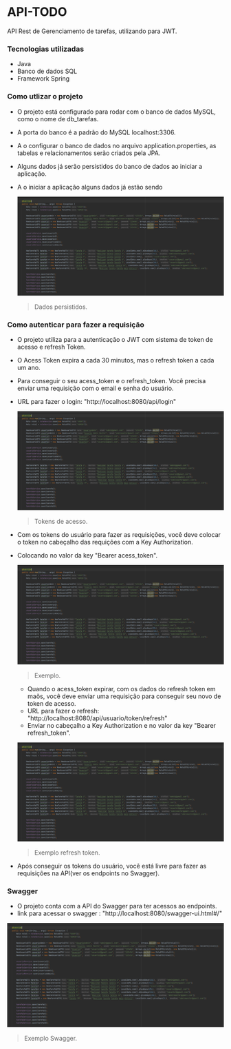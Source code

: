 # API-TODO
API Rest de Gerenciamento de tarefas, utilizando para JWT.

### Tecnologias utilizadas
- Java
- Banco de dados SQL
- Framework Spring

### Como utlizar o projeto
- O projeto está configurado para rodar com o banco de dados MySQL, como o nome de db_tarefas.
- A porta do banco é a padrão do MySQL localhost:3306.
- A o configurar o banco de dados no arquivo application.properties, as tabelas e relacionamentos serão criados pela JPA.
- Alguns dados já serão persistidos do banco de dados ao iniciar a aplicação.
- A o iniciar a aplicação alguns dados já estão sendo

  ![](https://github.com/welsonjnr/API-TODO/blob/main/img/Sem%20título.png)
  > Dados persistidos.

### Como autenticar para fazer a requisição
- O projeto utiliza para a autenticação o JWT com sistema de token de acesso e refresh Token.
- O Acess Token expira a cada 30 minutos, mas o refresh token a cada um ano.
- Para conseguir o seu acess_token e o refresh_token. Você precisa enviar uma requisição com o email e senha do usuário.
- URL para fazer o login: "http://localhost:8080/api/login"
  
  ![](https://github.com/welsonjnr/API-TODO/blob/main/img/Sem%20título.png)
  > Tokens de acesso.

- Com os tokens do usuário para fazer as requisições, você deve colocar o token no cabeçalho das requições com a Key Authorization.
- Colocando no valor da key "Bearer acess_token".
  
  ![](https://github.com/welsonjnr/API-TODO/blob/main/img/Sem%20título.png)
  > Exemplo.

  - Quando o acess_token expirar, com os dados do refresh token em maõs, você deve enviar uma requisição para conseguir seu novo de token de acesso.
  - URL para fazer o refresh: "http://localhost:8080/api/usuario/token/refresh"
  - Enviar no cabeçalho a Key Authorization e no valor da key "Bearer refresh_token".

  ![](https://github.com/welsonjnr/API-TODO/blob/main/img/Sem%20título.png)
  > Exemplo refresh token.

- Após conseguir os tokens do usuário, você está livre para fazer as requisições na API(ver os endpoints no Swagger).

### Swagger
- O projeto conta com a API do Swagger para ter acessos ao endpoints.
- link para acessar o swagger : "http://localhost:8080/swagger-ui.html#/"


![](https://github.com/welsonjnr/API-TODO/blob/main/img/Sem%20título.png)
> Exemplo Swagger.

